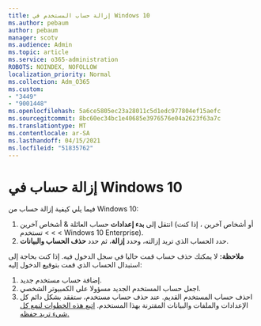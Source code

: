 ```yaml
---
title: إزالة حساب المستخدم في Windows 10
ms.author: pebaum
author: pebaum
manager: scotv
ms.audience: Admin
ms.topic: article
ms.service: o365-administration
ROBOTS: NOINDEX, NOFOLLOW
localization_priority: Normal
ms.collection: Adm_O365
ms.custom:
- "3449"
- "9001448"
ms.openlocfilehash: 5a6ce5805ec23a28011c5d1edc977804ef15aefc
ms.sourcegitcommit: 8bc60ec34bc1e40685e3976576e04a2623f63a7c
ms.translationtype: MT
ms.contentlocale: ar-SA
ms.lasthandoff: 04/15/2021
ms.locfileid: "51835762"
---
```

# <a name="remove-an-account-in-windows-10"></a>إزالة حساب في Windows 10

فيما يلي كيفية إزالة حساب من Windows 10:

1. انتقل إلى **بدء إعدادات** حساب العائلة & أشخاص آخرين (أو أشخاص آخرين ، إذا كنت  >    >    >   تستخدم Windows 10 Enterprise). 
2. حدد الحساب الذي تريد إزالته، وحدد **إزالة**، ثم حدد **حذف الحساب والبيانات**.
 
**ملاحظة:** لا يمكنك حذف حساب قمت حاليا في سجل الدخول فيه.  إذا كنت بحاجة إلى استبدال الحساب الذي قمت بتوقيع الدخول إليه:

1. إضافة حساب مستخدم جديد.
2. اجعل حساب المستخدم الجديد مسؤولا على الكمبيوتر الشخصي.
3. احذف حساب المستخدم القديم. عند حذف حساب مستخدم، ستفقد بشكل دائم كل الإعدادات والملفات والبيانات المقترنة بهذا المستخدم. [اتبع هذه الخطوات لنمع كل شيء تريد حفظه.](https://support.microsoft.com/help/4027408/windows-10-backup-and-restore)